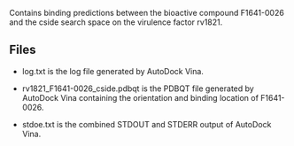 Contains binding predictions between the bioactive compound F1641-0026 and the cside search space on the virulence factor rv1821.

## Files

- log.txt is the log file generated by AutoDock Vina.

- rv1821_F1641-0026_cside.pdbqt is the PDBQT file generated by AutoDock Vina containing the orientation and binding location of F1641-0026.

- stdoe.txt is the combined STDOUT and STDERR output of AutoDock Vina.

